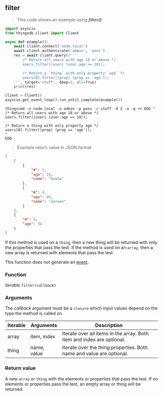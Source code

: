 ## filter

> This code shows an example using ***filter()***:

```python
import asyncio
from thingsdb.client import Client

async def example():
    await client.connect('node.local')
    await client.authenticate('admin', 'pass')
    res = await client.query(r'''
        /* Return all users with age 18 or above */
        users.filter(|user| (user.age >= 18));

        /* Return a `thing` with only property `age` */
        users[0].filter(|prop| (prop == 'age'));
    ''', target='stuff', deep=2, all=True)
    print(res)

client = Client()
asyncio.get_event_loop().run_until_complete(example())
```

```shell
thingscmd -n node.local -u admin -p pass -c stuff -d 2 -a -q << EOQ "
/* Return all users with age 18 or above */
users.filter(|user| (user.age >= 18));

/* Return a thing with only property age */
users[0].filter(|prop| (prop == 'age'));
"
EOQ
```

> Example return value in JSON format

```json
[
    [
        {
            "#": 3,
            "age": 34,
            "name": "Sasha"
        },
        {
            "#": 4,
            "age": 40,
            "name": "Jeroen"
        }
    ],
    {
        "#": 0,
        "age": 34
    }
]
```


If this method is used on a `thing`, then a new thing will be returned with only
the properties that pass the test. If the method is used on an `array`, then a
new array is returned with elements that pass the test.

This function does *not* generate an [event](#events).

### Function
*iterable*.`filter(callback)`

### Arguments
The *callback* argument must be a `closure` which input values depend on the type the method is called on.

Iterable | Arguments | Description
-------- | -------- | -----------
array | item, index | Iterate over all items in the array. Both item and index are optional.
thing | name, value | Iterate over the thing properties. Both name and value are optional.


### Return value
A new `array` or `thing` with the elements or properties that pass the test.
If no elements or properties pass the test, an empty array or thing will be returned.
